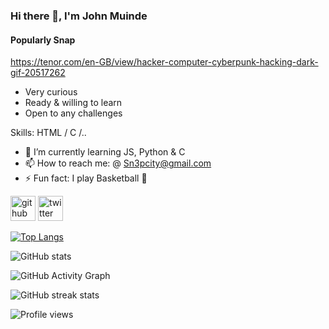 ### Hi there 👋, I'm  John Muinde
#### Popularly **Snap**

https://tenor.com/en-GB/view/hacker-computer-cyberpunk-hacking-dark-gif-20517262

- Very curious
- Ready & willing to learn
- Open to any challenges

 

Skills:  HTML / C /..

- 🌱 I’m currently learning JS, Python & C 
- 📫 How to reach me: @ Sn3pcity@gmail.com 
- ⚡ Fun fact: I play Basketball 🏀 


[<img src='https://cdn.jsdelivr.net/npm/simple-icons@3.0.1/icons/github.svg' alt='github' height='40'>](https://github.com/Sn3pcity)  [<img src='https://cdn.jsdelivr.net/npm/simple-icons@3.0.1/icons/twitter.svg' alt='twitter' height='40'>](https://twitter.com/Sn3pcity)  

[![Top Langs](https://github-readme-stats.vercel.app/api/top-langs/?username=Sn3pcity)](https://github.com/anuraghazra/github-readme-stats)

![GitHub stats](https://github-readme-stats.vercel.app/api?username=Sn3pcity&show_icons=true)  

![GitHub Activity Graph](https://activity-graph.herokuapp.com/graph?username=Sn3pcity)  

![GitHub streak stats](https://streak-stats.demolab.com/?user=Sn3pcity)  

![Profile views](https://gpvc.arturio.dev/Sn3pcity)  
